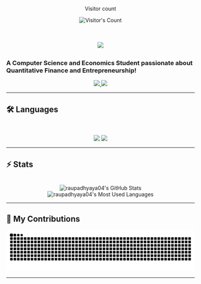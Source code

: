 <div align="center"> 
  <p>Visitor count</p>
  <img src="https://profile-counter.glitch.me/raupadhyaya04/count.svg" alt="Visitor's Count" />
</div>

<h1 align="center">
    <img src="https://readme-typing-svg.herokuapp.com/?font=Inter&size=48&center=true&vCenter=true&width=500&height=70&color=fcfdff&duration=4000&lines=Yo+yo+yo,+how+are+we?;My+name+is+Raj!;"/>
</h1>

### A Computer Science and Economics Student passionate about Quantitative Finance and Entrepreneurship!

<div align="center">
  <a href="upadhyra@tcd.ie">
    <img src="https://img.shields.io/badge/Gmail-333333?style=for-the-badge&logo=gmail&logoColor=red" />
  </a>
  <a href="https://linkedin.com/in/raupadhyaya04" target="_blank">
    <img src="https://img.shields.io/badge/LinkedIn-0077B5?style=for-the-badge&logo=linkedin&logoColor=white" target="_blank" />
  </a>
</div>

<hr>

## 🛠️ Languages

<br>

<p align="center">
  <img src="https://skillicons.dev/icons?i=python,java,cpp,c,rust,matlab" />
  <img src="https://skillicons.dev/icons?i=javascript,react,html,css" />
</p>

<hr>

## ⚡️ Stats

<br>

<div align=center>
  <img width=390 src="https://github-readme-stats.vercel.app/api?username=raupadhyaya04&theme=transparent&count_private=true&show_icons=true&rank_icon=github&locale=en" alt="raupadhyaya04's GitHub Stats" />
  <img width=325 src="https://github-readme-stats.vercel.app/api/top-langs?username=raupadhyaya04&theme=transparent&layout=donut&hide=css&langs_count=8&border_radius=10&show_icons=true&locale=en" alt="raupadhyaya04's Most Used Languages" />
</div>

<hr>

## 🐍 My Contributions

<div align="center">
  <picture>
    <source media="(prefers-color-scheme: dark)" srcset="https://raw.githubusercontent.com/raupadhyaya04/raupadhyaya04/output/github-contribution-grid-snake-dark.svg" />
    <source media="(prefers-color-scheme: light)" srcset="https://raw.githubusercontent.com/raupadhyaya04/raupadhyaya04/output/github-contribution-grid-snake.svg" />
    <img alt="github-snake" src="https://raw.githubusercontent.com/raupadhyaya04/raupadhyaya04/output/github-contribution-grid-snake.svg" />
  </picture>
</div>

<hr>

<!--
**raupadhyaya04/raupadhyaya04** is a ✨ _special_ ✨ repository because its `README.md` (this file) appears on your GitHub profile.

Here are some ideas to get you started:

- 🔭 I’m currently working on ...
- 🌱 I’m currently learning ...
- 👯 I’m looking to collaborate on ...
- 🤔 I’m looking for help with ...
- 💬 Ask me about ...
- 📫 How to reach me: ...
- 😄 Pronouns: ...
- ⚡ Fun fact: ...
-->
